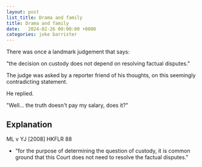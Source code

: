 ```yaml
---
layout: post
list_title: Drama and family
title: Drama and family
date:   2024-02-26 00:00:00 +0800
categories: joke barrister
---
```


There was once a landmark judgement that says:

"the decision on custody does not depend on resolving factual disputes."

The judge was asked by a reporter friend of his thoughts, on this seemingly
contradicting statement.

He replied.

"Well... the truth doesn't pay my salary, does it?"

## Explanation

ML v YJ [2008] HKFLR 88

* "for the purpose of determining the question of custody, it is common ground that this Court does not need to resolve the factual disputes."
